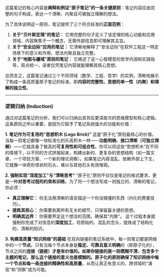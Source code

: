 

这篇笔记的核心内容是**阐释和例证“原子笔记”的一条关键原则**：笔记内容应由完整的句子构成，表达一个清晰、内聚且可被独立理解的想法。

为了具体说明这一原则，笔记提供了三个符合标准的**正面范例**：

1.  **关于“贝叶斯定理”的笔记：** 它用完整的句子定义了该定理的核心功能和应用领域，内容聚焦于一个概念，无需外部信息即可理解其主旨。
2.  **关于“安全边际”应用的笔记：** 它清晰地解释了“安全边际”在软件工程这一特定场景下的意义和作用，想法内聚且独立完整。
3.  **关于“地图与疆域”原则的笔记：** 它阐述了这一心智模型的哲学内涵和实践指导，观点统一，读者仅凭笔记内容就能理解其核心思想。

总而言之，这篇笔记通过三个不同领域（数学、工程、哲学）的实例，清晰地展示了构成一条高质量原子笔记的标准，即**内容的完整性、思想的单一性（内聚）和理解的独立性**。

---

### **逻辑归纳 (Induction)**

通过对这篇笔记的分析，我们可以归纳出其背后更深层次的思维模型和核心逻辑。这条原则之所以重要，是因为它赋予了笔记系统强大的功能和价值：

**1. 笔记作为可复用的“思想积木 (Lego Brick)”**
这是“原子化”原则最核心的价值。当每一则笔记都像一块标准化的乐高积木一样——**功能明确、接口清晰（可独立理解）**——它就具备了极高的**可复用性和可组合性**。你可以将这些“思想积木”在不同的情境下，以不同的方式拼接起来，构建出新的、更复杂的思想结构（如一篇文章、一个项目方案、一个新的理论洞察）。如果笔记内容混乱、依赖外部上下文，它就像一块奇形怪状的石头，难以与其他石头有效堆砌。

**2. 强制实现“深度加工”与“清晰思考”**
“原子化”原则不仅仅是笔记的格式要求，更是一种**对思考过程的约束和训练**。为了将一个想法写成一则独立的、清晰的笔记，你必须：
*   **真正理解它：** 你无法用清晰的语言描述一个你没搞懂的东西（内化的费曼技巧）。
*   **提炼其核心：** 你需要剥离所有无关的细节，只保留最关键的思想。
*   **明确其边界：** 你需要界定这个想法的范围，确保其“内聚”。
这个过程本身就强制你完成了对信息的**深度加工**，将原始的、混乱的念头，提炼成了结构化的、清晰的知识。

**3. 构建高质量“知识网络”的基础**
在双向链接的笔记系统中，每一则笔记都是网络中的一个**节点**。只有当每个节点本身是**稳定、可靠且意义明确**的（即原子化的），节点之间的**连接（链接）**才是有价值的。如果你链接的是一则模糊不清、包含多个主题的笔记，那么这个链接的意义也是模糊的。原子化的原则确保了知识网络中每一个节点和每一条连接的**精确性和高质量**，从而让真正有意义的、跨领域的“涌现”和“洞察”成为可能。